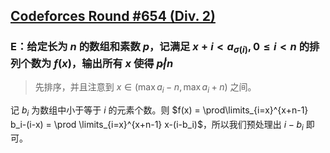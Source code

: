 ## [Codeforces Round #654 (Div. 2)](https://codeforces.com/contest/1371)

### E：给定长为 $n$ 的数组和素数 $p$，记满足 $x+i < a_{\sigma(i)},0\leq i<n$ 的排列个数为 $f(x)$，输出所有 $x$ 使得 $p \not | n$

> 先排序，并且注意到 $x \in (\max a_i-n,\max a_i+n)$ 之间。

记 $b_i$ 为数组中小于等于 $i$ 的元素个数。则 $f(x) = \prod\limits_{i=x}^{x+n-1} b_i-(i-x) = \prod \limits_{i=x}^{x+n-1} x-(i-b_i)$，所以我们预处理出 $i-b_i$ 即可。